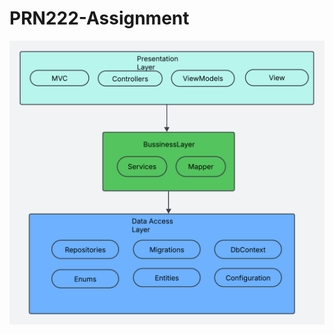 # PRN222-Assignment



![Architect](https://github.com/namnm309/PRN222-Assignment/blob/main/Assign1/Architect.png)

